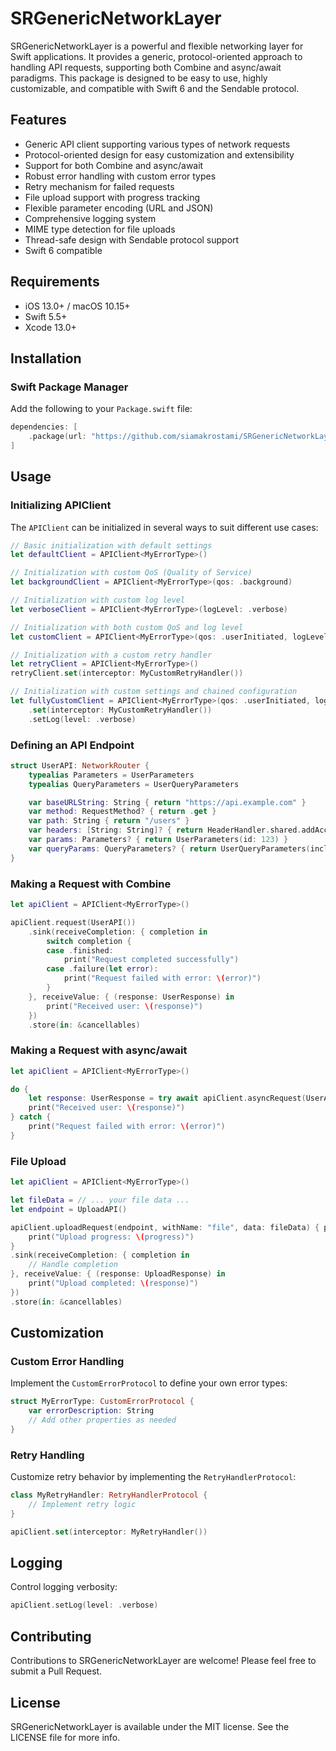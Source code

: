 # SRGenericNetworkLayer

SRGenericNetworkLayer is a powerful and flexible networking layer for Swift applications. It provides a generic, protocol-oriented approach to handling API requests, supporting both Combine and async/await paradigms. This package is designed to be easy to use, highly customizable, and compatible with Swift 6 and the Sendable protocol.

## Features

- Generic API client supporting various types of network requests
- Protocol-oriented design for easy customization and extensibility
- Support for both Combine and async/await
- Robust error handling with custom error types
- Retry mechanism for failed requests
- File upload support with progress tracking
- Flexible parameter encoding (URL and JSON)
- Comprehensive logging system
- MIME type detection for file uploads
- Thread-safe design with Sendable protocol support
- Swift 6 compatible

## Requirements

- iOS 13.0+ / macOS 10.15+
- Swift 5.5+
- Xcode 13.0+

## Installation

### Swift Package Manager

Add the following to your `Package.swift` file:

```swift
dependencies: [
    .package(url: "https://github.com/siamakrostami/SRGenericNetworkLayer.git", from: "1.0.0")
]
```

## Usage

### Initializing APIClient

The `APIClient` can be initialized in several ways to suit different use cases:

```swift
// Basic initialization with default settings
let defaultClient = APIClient<MyErrorType>()

// Initialization with custom QoS (Quality of Service)
let backgroundClient = APIClient<MyErrorType>(qos: .background)

// Initialization with custom log level
let verboseClient = APIClient<MyErrorType>(logLevel: .verbose)

// Initialization with both custom QoS and log level
let customClient = APIClient<MyErrorType>(qos: .userInitiated, logLevel: .standard)

// Initialization with a custom retry handler
let retryClient = APIClient<MyErrorType>()
retryClient.set(interceptor: MyCustomRetryHandler())

// Initialization with custom settings and chained configuration
let fullyCustomClient = APIClient<MyErrorType>(qos: .userInitiated, logLevel: .minimal)
    .set(interceptor: MyCustomRetryHandler())
    .setLog(level: .verbose)
```

### Defining an API Endpoint

```swift
struct UserAPI: NetworkRouter {
    typealias Parameters = UserParameters
    typealias QueryParameters = UserQueryParameters

    var baseURLString: String { return "https://api.example.com" }
    var method: RequestMethod? { return .get }
    var path: String { return "/users" }
    var headers: [String: String]? { return HeaderHandler.shared.addAcceptHeaders(type: .applicationJson).addContentTypeHeader(type: .applicationJson).build() }
    var params: Parameters? { return UserParameters(id: 123) }
    var queryParams: QueryParameters? { return UserQueryParameters(includeDetails: true) }
}
```

### Making a Request with Combine

```swift
let apiClient = APIClient<MyErrorType>()

apiClient.request(UserAPI())
    .sink(receiveCompletion: { completion in
        switch completion {
        case .finished:
            print("Request completed successfully")
        case .failure(let error):
            print("Request failed with error: \(error)")
        }
    }, receiveValue: { (response: UserResponse) in
        print("Received user: \(response)")
    })
    .store(in: &cancellables)
```

### Making a Request with async/await

```swift
let apiClient = APIClient<MyErrorType>()

do {
    let response: UserResponse = try await apiClient.asyncRequest(UserAPI())
    print("Received user: \(response)")
} catch {
    print("Request failed with error: \(error)")
}
```

### File Upload

```swift
let apiClient = APIClient<MyErrorType>()

let fileData = // ... your file data ...
let endpoint = UploadAPI()

apiClient.uploadRequest(endpoint, withName: "file", data: fileData) { progress in
    print("Upload progress: \(progress)")
}
.sink(receiveCompletion: { completion in
    // Handle completion
}, receiveValue: { (response: UploadResponse) in
    print("Upload completed: \(response)")
})
.store(in: &cancellables)
```

## Customization

### Custom Error Handling

Implement the `CustomErrorProtocol` to define your own error types:

```swift
struct MyErrorType: CustomErrorProtocol {
    var errorDescription: String
    // Add other properties as needed
}
```

### Retry Handling

Customize retry behavior by implementing the `RetryHandlerProtocol`:

```swift
class MyRetryHandler: RetryHandlerProtocol {
    // Implement retry logic
}

apiClient.set(interceptor: MyRetryHandler())
```

## Logging

Control logging verbosity:

```swift
apiClient.setLog(level: .verbose)
```

## Contributing

Contributions to SRGenericNetworkLayer are welcome! Please feel free to submit a Pull Request.

## License

SRGenericNetworkLayer is available under the MIT license. See the LICENSE file for more info.
